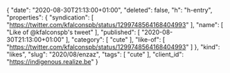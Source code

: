 {
  "date": "2020-08-30T21:13:00+01:00",
  "deleted": false,
  "h": "h-entry",
  "properties": {
    "syndication": [
      "https://twitter.com/kfalconspb/status/1299748564168404993"
    ],
    "name": [
      "Like of @kfalconspb's tweet"
    ],
    "published": [
      "2020-08-30T21:13:00+01:00"
    ],
    "category": [
      "cute"
    ],
    "like-of": [
      "https://twitter.com/kfalconspb/status/1299748564168404993"
    ]
  },
  "kind": "likes",
  "slug": "2020/08/enzaz",
  "tags": [
    "cute"
  ],
  "client_id": "https://indigenous.realize.be"
}
